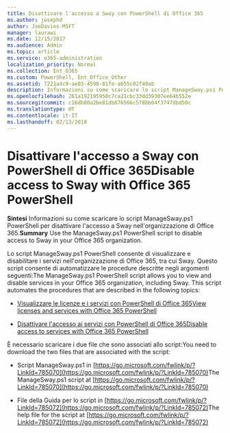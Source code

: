 ```yaml
---
title: Disattivare l'accesso a Sway con PowerShell di Office 365
ms.author: josephd
author: JoeDavies-MSFT
manager: laurawi
ms.date: 12/15/2017
ms.audience: Admin
ms.topic: article
ms.service: o365-administration
localization_priority: Normal
ms.collection: Ent_O365
ms.custom: PowerShell, Ent_Office_Other
ms.assetid: 7221a4c9-ae03-4598-81fe-a655c02f40ab
description: Informazioni su come scaricare lo script ManageSway.ps1 PowerShell che consente di disattivare l'accesso a Sway nell'organizzazione di Office 365.
ms.openlocfilehash: 261a192195950c7ca21cbc33dd39307ee64b552e
ms.sourcegitcommit: c16db80a2be81db876566c578bb04f3747dbd50c
ms.translationtype: HT
ms.contentlocale: it-IT
ms.lasthandoff: 02/13/2018
---
```

# <a name="disable-access-to-sway-with-office-365-powershell"></a><span data-ttu-id="c9d8a-103">Disattivare l'accesso a Sway con PowerShell di Office 365</span><span class="sxs-lookup"><span data-stu-id="c9d8a-103">Disable access to Sway with Office 365 PowerShell</span></span>

<span data-ttu-id="c9d8a-104">**Sintesi** Informazioni su come scaricare lo script ManageSway.ps1 PowerShell per disattivare l'accesso a Sway nell'organizzazione di Office 365.</span><span class="sxs-lookup"><span data-stu-id="c9d8a-104">**Summary** Use the ManageSway.ps1 PowerShell script to disable access to Sway in your Office 365 organization.</span></span>
  
<span data-ttu-id="c9d8a-p101">Lo script ManageSway.ps1 PowerShell consente di visualizzare e disabilitare i servizi nell'organizzazione di Office 365, tra cui Sway. Questo script consente di automatizzare le procedure descritte negli argomenti seguenti:</span><span class="sxs-lookup"><span data-stu-id="c9d8a-p101">The ManageSway.ps1 PowerShell script allows you to view and disable services in your Office 365 organization, including Sway. This script automates the procedures that are described in the following topics:</span></span>
  
- [<span data-ttu-id="c9d8a-107">Visualizzare le licenze e i servizi con PowerShell di Office 365</span><span class="sxs-lookup"><span data-stu-id="c9d8a-107">View licenses and services with Office 365 PowerShell</span></span>](view-licenses-and-services-with-office-365-powershell.md)
    
- [<span data-ttu-id="c9d8a-108">Disattivare l'accesso ai servizi con PowerShell di Office 365</span><span class="sxs-lookup"><span data-stu-id="c9d8a-108">Disable access to services with Office 365 PowerShell</span></span>](disable-access-to-services-with-office-365-powershell.md)
    
<span data-ttu-id="c9d8a-109">È necessario scaricare i due file che sono associati allo script:</span><span class="sxs-lookup"><span data-stu-id="c9d8a-109">You need to download the two files that are associated with the script:</span></span>
  
- <span data-ttu-id="c9d8a-110">Script ManageSway.ps1 in [https://go.microsoft.com/fwlink/p/?LinkId=785070](https://go.microsoft.com/fwlink/p/?LinkId=785070)</span><span class="sxs-lookup"><span data-stu-id="c9d8a-110">The ManageSway.ps1 script at [https://go.microsoft.com/fwlink/p/?LinkId=785070](https://go.microsoft.com/fwlink/p/?LinkId=785070)</span></span>
    
- <span data-ttu-id="c9d8a-111">File della Guida per lo script in [https://go.microsoft.com/fwlink/p/?LinkId=785072](https://go.microsoft.com/fwlink/p/?LinkId=785072)</span><span class="sxs-lookup"><span data-stu-id="c9d8a-111">The help file for the script at [https://go.microsoft.com/fwlink/p/?LinkId=785072](https://go.microsoft.com/fwlink/p/?LinkId=785072)</span></span>
    

